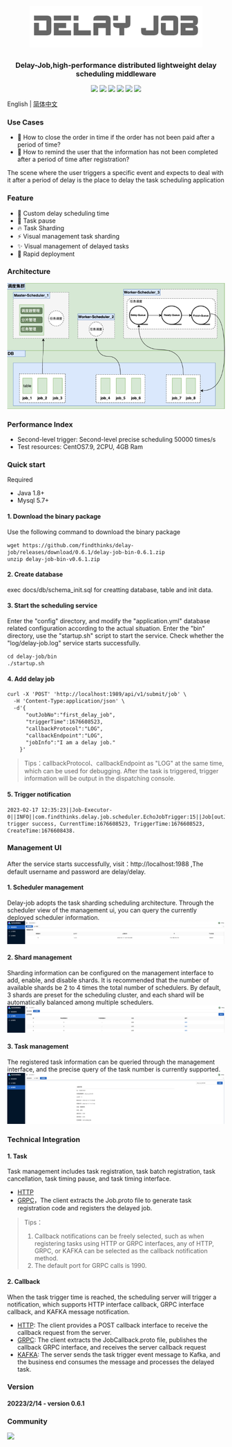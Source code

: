 <h1 align="center">
<img src="docs/other/logo.png"  width="400" />
</h1>
<h3 align="center">
    Delay-Job,high-performance distributed lightweight delay scheduling middleware
</h3>
<p align="center">
    <img src="https://img.shields.io/badge/build-passing-Green?style=float" />
    <img src="https://img.shields.io/badge/JDK-1.8+-Green?style=float&logo=openjdk" />
    <img src="https://img.shields.io/badge/Maven-3.0+-Green?style=float&logo=apachemaven" />
    <img src="https://img.shields.io/badge/Mysql-5.7+-Green?style=float&logo=mysql" />
    <img src="https://img.shields.io/badge/Docker-Support-yellow?style=float&logo=docker" />
    <img src="https://img.shields.io/badge/License-Apache%202.0-blueviolet" />
</p>

English | [简体中文](./readme.zh-CN.md)

### Use Cases
* 🐯 How to close the order in time if the order has not been paid after a period of time?
* 🦁️ How to remind the user that the information has not been completed after a period of time after registration?

The scene where the user triggers a specific event and expects to deal with it after a period of delay is the place to delay the task scheduling application

### Feature
* 🚀 Custom delay scheduling time
* 🔔 Task pause
* 🔥 Task Sharding
* ⚡ Visual management task sharding
* ✨ Visual management of delayed tasks
* 🔧 Rapid deployment

### Architecture
![img.png](docs/arch/arch_v1.0.png)
### Performance Index
* Second-level trigger: Second-level precise scheduling 50000 times/s
* Test resources: CentOS7.9, 2CPU, 4GB Ram

### Quick start
Required
* Java 1.8+
* Mysql 5.7+ 
#### 1. Download the binary package
  
Use the following command to download the binary package 
```
wget https://github.com/findthinks/delay-job/releases/download/0.6.1/delay-job-bin-0.6.1.zip
unzip delay-job-bin-v0.6.1.zip
```
#### 2. Create database
exec docs/db/schema_init.sql for creatting database, table and init data.
#### 3. Start the scheduling service
Enter the "config" directory, and modify the "application.yml" database related configuration according to the actual situation. Enter the "bin" directory, use the "startup.sh" script to start the service. Check whether the "log/delay-job.log" service starts successfully.
```
cd delay-job/bin
./startup.sh
```
#### 4. Add delay job
```
curl -X 'POST' 'http://localhost:1989/api/v1/submit/job' \
  -H 'Content-Type:application/json' \
  -d'{
      "outJobNo":"first_delay_job",
      "triggerTime":1676608523,
      "callbackProtocol":"LOG",
      "callbackEndpoint":"LOG",
      "jobInfo":"I am a delay job."
    }'
```
> Tips：callbackProtocol、callbackEndpoint as "LOG" at the same time, which can be used for debugging. After the task is triggered, trigger information will be output in the dispatching console.
#### 5. Trigger notification
```
2023-02-17 12:35:23||Job-Executor-0||INFO||com.findthinks.delay.job.scheduler.EchoJobTrigger:15||Job[outJobNo:first_delay_job] trigger success, CurrentTime:1676608523, TriggerTime:1676608523, CreateTime:1676608438.
```

### Management UI
After the service starts successfully, visit：http://localhost:1988 ,The default username and password are delay/delay.

#### 1. Scheduler management
Delay-job adopts the task sharding scheduling architecture. Through the scheduler view of the management ui, you can query the currently deployed scheduler information.
![img.png](docs/other/console_scheduler.png)
#### 2. Shard management
Sharding information can be configured on the management interface to add, enable, and disable shards. It is recommended that the number of available shards be 2 to 4 times the total number of schedulers. By default, 3 shards are preset for the scheduling cluster, and each shard will be automatically balanced among multiple schedulers.
![img.png](docs/other/console_shard.png)
#### 3. Task management
The registered task information can be queried through the management interface, and the precise query of the task number is currently supported.
![img.png](docs/other/console_job.png)

### Technical Integration

#### 1. Task
Task management includes task registration, task batch registration, task cancellation, task timing pause, and task timing interface.
* [HTTP](docs/http_job_register.md)
* [GRPC](src/main/resources/pb/Job.proto)，The client extracts the Job.proto file to generate task registration code and registers the delayed job.

> Tips：<br/>
> 1. Callback notifications can be freely selected, such as when registering tasks using HTTP or GRPC interfaces, any of HTTP, GRPC, or KAFKA can be selected as the callback notification method.
> 2. The default port for GRPC calls is 1990.

#### 2. Callback
When the task trigger time is reached, the scheduling server will trigger a notification, which supports HTTP interface callback, GRPC interface callback, and KAFKA message notification.
* [HTTP](docs/http_job_callback.md): The client provides a POST callback interface to receive the callback request from the server.
* [GRPC](src/main/resources/pb/JobCallback.proto): The client extracts the JobCallback.proto file, publishes the callback GRPC interface, and receives the server callback request
* [KAFKA](docs/kafka_job_callback.md): The server sends the task trigger event message to Kafka, and the business end consumes the message and processes the delayed task.
### Version
#### 20223/2/14 - version 0.6.1

### Community
<img src="docs/other/qq_grp.png"  width="400" />
